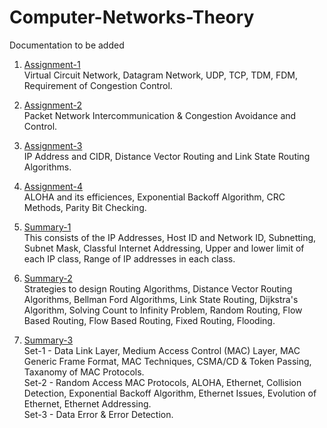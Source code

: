 # Computer-Networks-Theory
Documentation to be added

1. [Assignment-1](https://github.com/rishitsaiya/Computer-Networks-Theory/tree/master/Assignment-1) </br>
    Virtual Circuit Network, Datagram Network, UDP, TCP, TDM, FDM, Requirement of Congestion Control.

2. [Assignment-2](https://github.com/rishitsaiya/Computer-Networks-Theory/tree/master/Assignment-2)</br>
    Packet Network Intercommunication & Congestion Avoidance and Control.

3. [Assignment-3](https://github.com/rishitsaiya/Computer-Networks-Theory/tree/master/Assignment-3)</br>
    IP Address and CIDR, Distance Vector Routing and Link State Routing Algorithms.

4. [Assignment-4](https://github.com/rishitsaiya/Computer-Networks-Theory/tree/master/Assignment-4)</br>
    ALOHA and its efficiences, Exponential Backoff Algorithm, CRC Methods, Parity Bit Checking.

5. [Summary-1](https://github.com/rishitsaiya/Computer-Networks-Theory/tree/master/Summary-1)</br>
    This consists of the IP Addresses, Host ID and Network ID, Subnetting, Subnet Mask, Classful Internet Addressing, Upper and lower limit of each IP class, Range of IP addresses in each class.

6. [Summary-2](https://github.com/rishitsaiya/Computer-Networks-Theory/tree/master/Summary-2)</br>
    Strategies to design Routing Algorithms, Distance Vector Routing Algorithms, Bellman Ford Algorithms, Link State Routing, Dijkstra's Algorithm, Solving Count to Infinity Problem, Random Routing, Flow Based Routing, Flow Based Routing, Fixed Routing, Flooding.

7. [Summary-3](https://github.com/rishitsaiya/Computer-Networks-Theory/tree/master/Summary-3)</br>
    Set-1 - Data Link Layer, Medium Access Control (MAC) Layer, MAC Generic Frame Format, MAC Techniques, CSMA/CD & Token Passing, Taxanomy of MAC Protocols. </br>
    Set-2 - Random Access MAC Protocols, ALOHA, Ethernet, Collision Detection, Exponential Backoff Algorithm, Ethernet Issues, Evolution of Ethernet, Ethernet Addressing. </br>
    Set-3 - Data Error & Error Detection.
